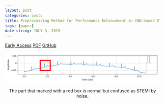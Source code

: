 ```yaml
---
layout: post
categories: posts
title: Preprocessing Method for Performance Enhancement in CNN-based STEMI Detection from 12-lead ECG
tags: [paper]
date-string: JULY 3, 2019
---
```


<a href="https://ieeexplore.ieee.org/document/8771175/authors#authors">Early Access</a>
<a href="https://ieeexplore.ieee.org/stamp/stamp.jsp?tp=&arnumber=8771175&tag=1">PDF</a>
<a href="https://github.com/YeongHyeon/Enhancementing-Method-for-STEMI-Detection">GitHub</a>


<center>
    <div>
        <img src="/images/2019-07-03/rawecg_normal_likestemi.png">
        <p>The part that marked with a red box is normal but confused as STEMI by noise.</p>
    </div>
</center>

